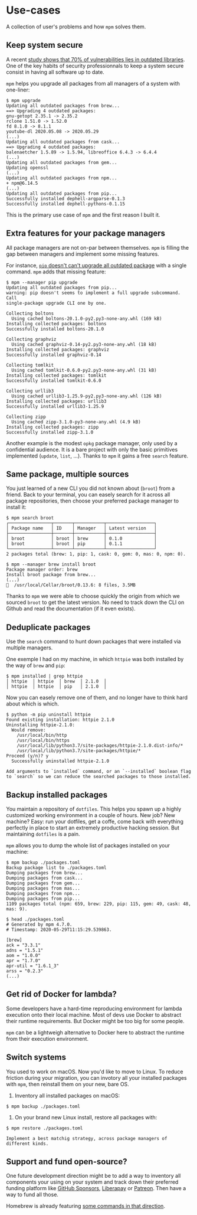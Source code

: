 # Use-cases

A collection of user's problems and how `mpm` solves them.


## Keep system secure

A recent [study shows that 70% of vulnerabilities lies in outdated libraries](https://developers.slashdot.org/story/20/05/23/2330244/open-source-security-report-finds-library-induced-flaws-in-70-of-applications). One of the key habits of security professionnals to keep a system secure consist in having all software up to date.

`mpm` helps you upgrade all packages from all managers of a system with one-liner:

```shell-session
$ mpm upgrade
Updating all outdated packages from brew...
==> Upgrading 4 outdated packages:
gnu-getopt 2.35.1 -> 2.35.2
rclone 1.51.0 -> 1.52.0
fd 8.1.0 -> 8.1.1
youtube-dl 2020.05.08 -> 2020.05.29
(...)
Updating all outdated packages from cask...
==> Upgrading 4 outdated packages:
balenaetcher 1.5.89 -> 1.5.94, libreoffice 6.4.3 -> 6.4.4
(...)
Updating all outdated packages from gem...
Updating openssl
(...)
Updating all outdated packages from npm...
+ npm@6.14.5
(...)
Updating all outdated packages from pip...
Successfully installed dephell-argparse-0.1.3
Successfully installed dephell-pythons-0.1.15
```

This is the primary use case of `mpm` and the first reason I built it.


## Extra features for your package managers

All package managers are not on-par between themselves. `mpm` is filling the gap between managers and implement some missing features.

For instance, [`pip` doesn't can't upgrade all outdated package](https://github.com/pypa/pip/issues/4551) with a single command. `mpm` adds that missing feature:

```shell-session
$ mpm --manager pip upgrade
Updating all outdated packages from pip...
warning: pip doesn't seems to implement a full upgrade subcommand. Call
single-package upgrade CLI one by one.

Collecting boltons
  Using cached boltons-20.1.0-py2.py3-none-any.whl (169 kB)
Installing collected packages: boltons
Successfully installed boltons-20.1.0

Collecting graphviz
  Using cached graphviz-0.14-py2.py3-none-any.whl (18 kB)
Installing collected packages: graphviz
Successfully installed graphviz-0.14

Collecting tomlkit
  Using cached tomlkit-0.6.0-py2.py3-none-any.whl (31 kB)
Installing collected packages: tomlkit
Successfully installed tomlkit-0.6.0

Collecting urllib3
  Using cached urllib3-1.25.9-py2.py3-none-any.whl (126 kB)
Installing collected packages: urllib3
Successfully installed urllib3-1.25.9

Collecting zipp
  Using cached zipp-3.1.0-py3-none-any.whl (4.9 kB)
Installing collected packages: zipp
Successfully installed zipp-3.1.0
```

Another example is the modest `opkg` package manager, only used by a confidential audience. It is a bare project with only the basic primitives implemented (`update`, `list`, ...). Thanks to `mpm` it gains a free `search` feature.


## Same package, multiple sources

You just learned of a new CLI you did not known about (`broot`) from a friend. Back to your terminal, you can easely search for it across all package repositories, then choose your preferred package manager to install it:

```shell-session
$ mpm search broot
┌────────────────┬───────┬───────────┬──────────────────┐
│ Package name   │ ID    │ Manager   │ Latest version   │
├────────────────┼───────┼───────────┼──────────────────┤
│ broot          │ broot │ brew      │ 0.1.0            │
│ broot          │ broot │ pip       │ 0.1.1            │
└────────────────┴───────┴───────────┴──────────────────┘
2 packages total (brew: 1, pip: 1, cask: 0, gem: 0, mas: 0, npm: 0).
```

```shell-session
$ mpm --manager brew install broot
Package manager order: brew
Install broot package from brew...
(...)
🍺  /usr/local/Cellar/broot/0.13.6: 8 files, 3.5MB
```

Thanks to `mpm` we were able to choose quickly the origin from which we sourced `broot` to get the latest version. No need to track down the CLI on Github and read the documentation (if it even exists).


## Deduplicate packages

Use the `search` command to hunt down packages that were installed via multiple managers.

One exemple I had on my machine, in which `httpie` was both installed by the way of `brew` and `pip`:

```shell-session
$ mpm installed | grep httpie
│ httpie  │ httpie  │ brew  │ 2.1.0  │
│ httpie  │ httpie  │ pip   │ 2.1.0  │
```

Now you can easely remove one of them, and no longer have to think hard about which is which.

```shell-session
$ python -m pip uninstall httpie
Found existing installation: httpie 2.1.0
Uninstalling httpie-2.1.0:
  Would remove:
    /usr/local/bin/http
    /usr/local/bin/https
    /usr/local/lib/python3.7/site-packages/httpie-2.1.0.dist-info/*
    /usr/local/lib/python3.7/site-packages/httpie/*
Proceed (y/n)? y
  Successfully uninstalled httpie-2.1.0
```

```{todo}
Add arguments to `installed` command, or an `--installed` boolean flag to `search` so we can reduce the searched packages to those installed.
```

## Backup installed packages

You maintain a repository of `dotfiles`. This helps you spawn up a highly customized working environment in a couple of hours. New job? New machine? Easy: run your dotfiles, get a coffe, come back with everything perfectly in place to start an extremely productive hacking session. But maintaining `dotfiles` is a pain.

`mpm` allows you to dump the whole list of packages installed on your machine:

```shell-session
$ mpm backup ./packages.toml
Backup package list to ./packages.toml
Dumping packages from brew...
Dumping packages from cask...
Dumping packages from gem...
Dumping packages from mas...
Dumping packages from npm...
Dumping packages from pip...
1109 packages total (npm: 659, brew: 229, pip: 115, gem: 49, cask: 48, mas: 9).
```

```shell-session
$ head ./packages.toml
# Generated by mpm 4.7.0.
# Timestamp: 2020-05-29T11:15:29.539863.

[brew]
ack = "3.3.1"
adns = "1.5.1"
aom = "1.0.0"
apr = "1.7.0"
apr-util = "1.6.1_3"
arss = "0.2.3"
(...)
```

## Get rid of Docker for lambda?

Some developers have a hard-time reproducing environment for lambda execution
onto their local machine. Most of devs use Docker to abstract their runtime
requirements. But Docker might be too big for some people.

`mpm` can be a lightweigh alternative to Docker here to abstract the runtime
from their execution environment.


## Switch systems

You used to work on macOS. Now you'd like to move to Linux. To reduce friction
during your migration, you can invotory all your installed packages with
`mpm`, then reinstall them on your new, bare OS.

1. Inventory all installed packages on macOS:

  ```shell-session
  $ mpm backup ./packages.toml
  ```

1. On your brand new Linux install, restore all packages with:

  ```shell-session
  $ mpm restore ./packages.toml
  ```

```{todo}
Implement a best matchig strategy, across package managers of different kinds.
```

## Support and fund open-source?

One future development direction might be to add a way to inventory all components
your using on your system and track down their preferred funding platform like [GitHub Sponsors](https://github.com/sponsors), [Liberapay](https://liberapay.com) or
[Patreon](https://patreon.com). Then have a way to fund all those.

Homebrew is already featuring [some commands in that direction](https://github.com/Homebrew/brew/pull/7900).
